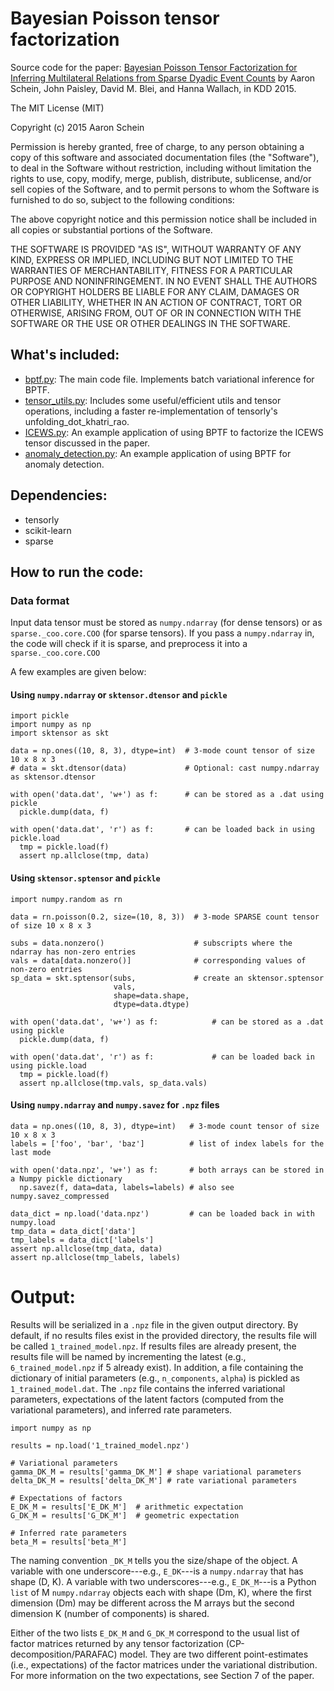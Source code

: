 # Bayesian Poisson tensor factorization
Source code for the paper: [Bayesian Poisson Tensor Factorization for Inferring Multilateral Relations from Sparse Dyadic Event Counts](http://arxiv.org/abs/1506.03493) by Aaron Schein, John Paisley, David M. Blei, and Hanna Wallach, in KDD 2015.

The MIT License (MIT)

Copyright (c) 2015 Aaron Schein

Permission is hereby granted, free of charge, to any person obtaining a copy
of this software and associated documentation files (the "Software"), to deal
in the Software without restriction, including without limitation the rights
to use, copy, modify, merge, publish, distribute, sublicense, and/or sell
copies of the Software, and to permit persons to whom the Software is
furnished to do so, subject to the following conditions:

The above copyright notice and this permission notice shall be included in all
copies or substantial portions of the Software.

THE SOFTWARE IS PROVIDED "AS IS", WITHOUT WARRANTY OF ANY KIND, EXPRESS OR
IMPLIED, INCLUDING BUT NOT LIMITED TO THE WARRANTIES OF MERCHANTABILITY,
FITNESS FOR A PARTICULAR PURPOSE AND NONINFRINGEMENT. IN NO EVENT SHALL THE
AUTHORS OR COPYRIGHT HOLDERS BE LIABLE FOR ANY CLAIM, DAMAGES OR OTHER
LIABILITY, WHETHER IN AN ACTION OF CONTRACT, TORT OR OTHERWISE, ARISING FROM,
OUT OF OR IN CONNECTION WITH THE SOFTWARE OR THE USE OR OTHER DEALINGS IN THE
SOFTWARE.

## What's included:

* [bptf.py](https://github.com/aschein/bptf/blob/master/src/bptf/bptf.py): The main code file.  Implements batch variational inference for BPTF.
* [tensor_utils.py](https://github.com/aschein/bptf/blob/master/src/bptf/tensor_utils.py): Includes some useful/efficient utils and tensor operations, including a faster re-implementation of tensorly's unfolding_dot_khatri_rao.
* [ICEWS.py](https://github.com/aschein/bptf/blob/master/examples/ICEWS/ICEWS.py): An example application of using BPTF to factorize the ICEWS tensor discussed in the paper.
* [anomaly_detection.py](https://github.com/aschein/bptf/blob/master/examples/anomaly_detection/anomaly_detection.py): An example application of using BPTF for anomaly detection.

## Dependencies:

* tensorly
* scikit-learn
* sparse

## How to run the code:

### Data format
Input data tensor must be stored as `numpy.ndarray` (for dense tensors) or as `sparse._coo.core.COO` (for sparse tensors).  If you pass a  `numpy.ndarray` in, the code will check if it is sparse, and preprocess it into a `sparse._coo.core.COO`

A few examples are given below:

#### Using `numpy.ndarray` or `sktensor.dtensor` and `pickle`
```
import pickle
import numpy as np
import sktensor as skt

data = np.ones((10, 8, 3), dtype=int)  # 3-mode count tensor of size 10 x 8 x 3
# data = skt.dtensor(data)             # Optional: cast numpy.ndarray as sktensor.dtensor

with open('data.dat', 'w+') as f:      # can be stored as a .dat using pickle
  pickle.dump(data, f)

with open('data.dat', 'r') as f:       # can be loaded back in using pickle.load
  tmp = pickle.load(f)
  assert np.allclose(tmp, data)
```
#### Using `sktensor.sptensor` and `pickle`
```
import numpy.random as rn

data = rn.poisson(0.2, size=(10, 8, 3))  # 3-mode SPARSE count tensor of size 10 x 8 x 3

subs = data.nonzero()                    # subscripts where the ndarray has non-zero entries   
vals = data[data.nonzero()]              # corresponding values of non-zero entries
sp_data = skt.sptensor(subs,             # create an sktensor.sptensor 
                       vals,
                       shape=data.shape,
                       dtype=data.dtype)

with open('data.dat', 'w+') as f:            # can be stored as a .dat using pickle
  pickle.dump(data, f)

with open('data.dat', 'r') as f:             # can be loaded back in using pickle.load
  tmp = pickle.load(f)
  assert np.allclose(tmp.vals, sp_data.vals)
```
#### Using `numpy.ndarray` and `numpy.savez` for `.npz` files
```
data = np.ones((10, 8, 3), dtype=int)   # 3-mode count tensor of size 10 x 8 x 3
labels = ['foo', 'bar', 'baz']          # list of index labels for the last mode

with open('data.npz', 'w+') as f:       # both arrays can be stored in a Numpy pickle dictionary
  np.savez(f, data=data, labels=labels) # also see numpy.savez_compressed

data_dict = np.load('data.npz')         # can be loaded back in with numpy.load
tmp_data = data_dict['data']
tmp_labels = data_dict['labels']
assert np.allclose(tmp_data, data)
assert np.allclose(tmp_labels, labels) 
```
# Output:
Results will be serialized in a `.npz` file in the given output directory.  By default, if no results files exist in the provided directory, the results file will be called `1_trained_model.npz`.  If results files are already present, the results file will be named by incrementing the latest (e.g., `6_trained_model.npz` if 5 already exist).  In addition, a file containing the dictionary of initial parameters (e.g., `n_components`, `alpha`) is pickled as `1_trained_model.dat`.  The `.npz` file contains the inferred variational parameters, expectations of the latent factors (computed from the variational parameters), and inferred rate parameters.
```
import numpy as np

results = np.load('1_trained_model.npz')

# Variational parameters
gamma_DK_M = results['gamma_DK_M'] # shape variational parameters
delta_DK_M = results['delta_DK_M'] # rate variational parameters

# Expectations of factors
E_DK_M = results['E_DK_M']  # arithmetic expectation
G_DK_M = results['G_DK_M']  # geometric expectation

# Inferred rate parameters
beta_M = results['beta_M']
```
The naming convention `_DK_M` tells you the size/shape of the object.  A variable with one underscore---e.g., `E_DK`---is a `numpy.ndarray` that has shape (D, K).  A variable with two underscores---e.g., `E_DK_M`---is a Python `list` of M `numpy.ndarray` objects each with shape (Dm, K), where the first dimension (Dm) may be different across the M arrays but the second dimension K (number of components) is shared.

Either of the two lists `E_DK_M` and `G_DK_M` correspond to the usual list of factor matrices returned by any tensor factorization (CP-decomposition/PARAFAC) model.  They are two different point-estimates (i.e., expectations) of the factor matrices under the variational distribution.  For more information on the two expectations, see Section 7 of the paper.   
